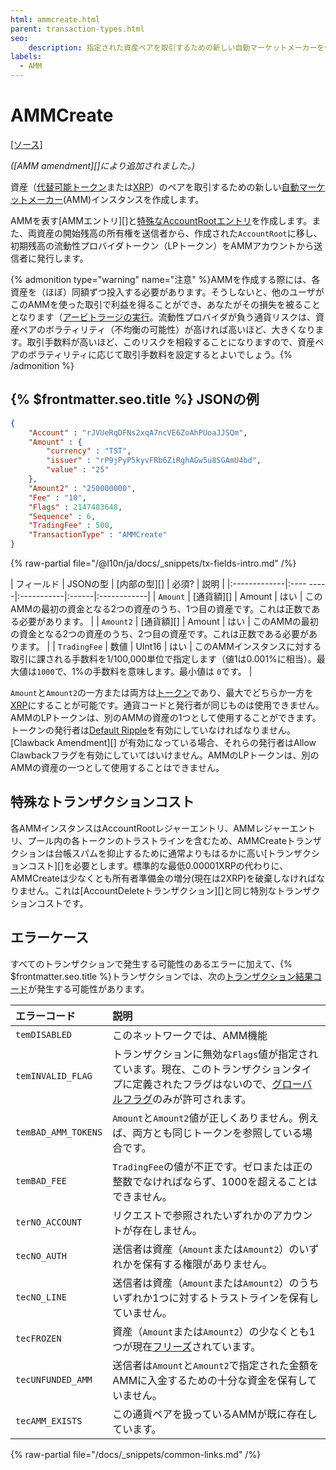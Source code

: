 ```yaml
---
html: ammcreate.html
parent: transaction-types.html
seo:
    description: 指定された資産ペアを取引するための新しい自動マーケットメーカーを作成します。
labels:
  - AMM
---
```

# AMMCreate
[[ソース]](https://github.com/XRPLF/rippled/blob/master/src/xrpld/app/tx/detail/AMMCreate.cpp "Source")

_([AMM amendment][]により追加されました。)_

資産（[代替可能トークン](../../../../concepts/tokens/index.md)または[XRP](../../../../introduction/what-is-xrp.md)）のペアを取引するための新しい[自動マーケットメーカー](../../../../concepts/tokens/decentralized-exchange/automated-market-makers.md)(AMM)インスタンスを作成します。

AMMを表す[AMMエントリ][]と[特殊なAccountRootエントリ](../../ledger-data/ledger-entry-types/accountroot.md#ammの特殊なaccountrootエントリ)を作成します。また、両資産の開始残高の所有権を送信者から、作成された`AccountRoot`に移し、初期残高の流動性プロバイダトークン（LPトークン）をAMMアカウントから送信者に発行します。

{% admonition type="warning" name="注意" %}AMMを作成する際には、各資産を（ほぼ）同額ずつ投入する必要があります。そうしないと、他のユーザがこのAMMを使った取引で利益を得ることができ、あなたがその損失を被ることとなります（[アービトラージの実行](https://www.machow.ski/posts/an_introduction_to_automated_market_makers/#price-arbitrage)。流動性プロバイダが負う通貨リスクは、資産ペアのボラティリティ（不均衡の可能性）が高ければ高いほど、大きくなります。取引手数料が高いほど、このリスクを相殺することになりますので、資産ペアのボラティリティに応じて取引手数料を設定するとよいでしょう。{% /admonition %}

## {% $frontmatter.seo.title %} JSONの例

```json
{
    "Account" : "rJVUeRqDFNs2xqA7ncVE6ZoAhPUoaJJSQm",
    "Amount" : {
        "currency" : "TST",
        "issuer" : "rP9jPyP5kyvFRb6ZiRghAGw5u8SGAmU4bd",
        "value" : "25"
    },
    "Amount2" : "250000000",
    "Fee" : "10",
    "Flags" : 2147483648,
    "Sequence" : 6,
    "TradingFee" : 500,
    "TransactionType" : "AMMCreate"
}
```

{% raw-partial file="/@l10n/ja/docs/_snippets/tx-fields-intro.md" /%}

| フィールド     | JSONの型  | [内部の型][] | 必須? | 説明 |
|:-------------|:---- -----|:-----------|:------|:------------|
| `Amount`     | [通貨額][] | Amount     | はい   | このAMMの最初の資金となる2つの資産のうち、1つ目の資産です。これは正数である必要があります。 |
| `Amount2`    | [通貨額][] | Amount     | はい   | このAMMの最初の資金となる2つの資産のうち、2つ目の資産です。これは正数である必要があります。 |
| `TradingFee` | 数値       | UInt16     | はい  | このAMMインスタンスに対する取引に課される手数料を1/100,000単位で指定します（値1は0.001%に相当）。最大値は`1000`で、1%の手数料を意味します。最小値は `0`です。 |

`Amount`と`Amount2`の一方または両方は[トークン](../../../../concepts/tokens/index.md)であり、最大でどちらか一方を[XRP](../../../../introduction/what-is-xrp.md)にすることが可能です。通貨コードと発行者が同じものは使用できません。AMMのLPトークンは、別のAMMの資産の1つとして使用することができます。トークンの発行者は[Default Ripple](../../../../concepts/tokens/fungible-tokens/rippling.md#defaultrippleフラグ)を有効にしていなければなりません。[Clawback Amendment][] が有効になっている場合、それらの発行者はAllow Clawbackフラグを有効にしていてはいけません。AMMのLPトークンは、別のAMMの資産の一つとして使用することはできません。

## 特殊なトランザクションコスト

各AMMインスタンスはAccountRootレジャーエントリ、AMMレジャーエントリ、プール内の各トークンのトラストラインを含むため、AMMCreateトランザクションは台帳スパムを抑止するために通常よりもはるかに高い[トランザクションコスト][]を必要とします。標準的な最低0.00001XRPの代わりに、AMMCreateは少なくとも所有者準備金の増分(現在は2XRP)を破棄しなければなりません。これは[AccountDeleteトランザクション][]と同じ特別なトランザクションコストです。

## エラーケース

すべてのトランザクションで発生する可能性のあるエラーに加えて、{% $frontmatter.seo.title %}トランザクションでは、次の[トランザクション結果コード](../transaction-results/index.md)が発生する可能性があります。

| エラーコード          | 説明                                          |
|:--------------------|:---------------------------------------------|
| `temDISABLED`       | このネットワークでは、AMM機能 |
| `temINVALID_FLAG`   | トランザクションに無効な`Flags`値が指定されています。現在、このトランザクションタイプに定義されたフラグはないので、[グローバルフラグ](../common-fields.md#グローバルフラグ)のみが許可されます。 |
| `temBAD_AMM_TOKENS` | `Amount`と`Amount2`値が正しくありません。例えば、両方とも同じトークンを参照している場合です。 |
| `temBAD_FEE`        | `TradingFee`の値が不正です。ゼロまたは正の整数でなければならず、1000を超えることはできません。 |
| `terNO_ACCOUNT`     | リクエストで参照されたいずれかのアカウントが存在しません。|
| `tecNO_AUTH`        | 送信者は資産（`Amount`または`Amount2`）のいずれかを保有する権限がありません。 |
| `tecNO_LINE`        | 送信者は資産（`Amount`または`Amount2`）のうちいずれか1つに対するトラストラインを保有していません。 |
| `tecFROZEN`         | 資産（`Amount`または`Amount2`）の少なくとも1つが現在[フリーズ](../../../../concepts/tokens/fungible-tokens/freezes.md)されています。 |
| `tecUNFUNDED_AMM`   | 送信者は`Amount`と`Amount2`で指定された金額をAMMに入金するための十分な資金を保有していません。 |
| `tecAMM_EXISTS`     | この通貨ペアを扱っているAMMが既に存在しています。 |

{% raw-partial file="/docs/_snippets/common-links.md" /%}
